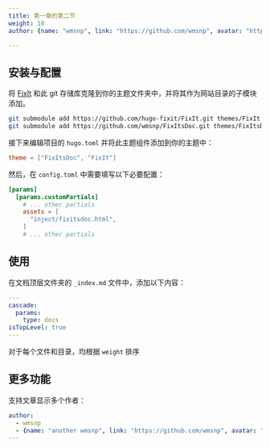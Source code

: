```yaml
---
title: 第一章的第二节
weight: 10
author: {name: "wmsnp", link: "https://github.com/wmsnp", avatar: "https://avatars.githubusercontent.com/u/50136928"}

---
```


## 安装与配置

将 [FixIt](https://github.com/hugo-fixit/FixIt) 和此 git 存储库克隆到你的主题文件夹中，并将其作为网站目录的子模块添加。

```bash {.no-header}
git submodule add https://github.com/hugo-fixit/FixIt.git themes/FixIt
git submodule add https://github.com/wmsnp/FixItsDoc.git themes/FixItsDoc
```

接下来编辑项目的 `hugo.toml` 并将此主题组件添加到你的主题中：

```toml {.no-header}
theme = ["FixItsDoc", "FixIt"]
```

然后，在 `config.toml` 中需要填写以下必要配置：

```toml {.no-header}
[params]
  [params.customPartials]
    # ... other partials
    assets = [
      "inject/fixitsdoc.html",
    ]
    # ... other partials
```

## 使用

在文档顶层文件夹的 `_index.md` 文件中，添加以下内容：
```yaml {.no-header}
---
cascade:
  params:
    type: docs
isTopLevel: true
---
```
对于每个文件和目录，均根据 `weight` 排序

## 更多功能

支持文章显示多个作者：
```yaml {.no-header}
author: 
  - wmsnp
  - {name: "another wmsnp", link: "https://github.com/wmsnp", avatar: "xxx"}
---
